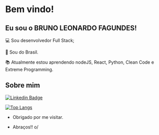 # Bem vindo!

 

## Eu sou o BRUNO LEONARDO FAGUNDES!

 

:computer: Sou desenvolvedor Full Stack;

:house_with_garden: Sou do Brasil.

:books: Atualmente estou aprendendo nodeJS, React, Python, Clean Code e Extreme Programming.

 

## Sobre mim

[![Linkedin Badge](https://img.shields.io/badge/-LinkedIn-blue?style=flat-square&logo=Linkedin&logoColor=white&link=https://www.linkedin.com/in/bruno-leonardo-fagundes-3883432b)]( https://www.linkedin.com/in/bruno-leonardo-fagundes-3883432b)

[![Top Langs](https://github-readme-stats.vercel.app/api/top-langs/?username=brunoleonardobr&layout=compact&show_icons=true&theme=radical)
](https://github.com/brunoleonardobr/github-readme-stats)

- Obrigado por me visitar.

- Abraços!! o/

